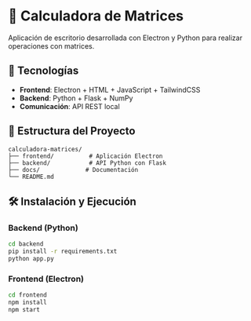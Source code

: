 # 🧮 Calculadora de Matrices

Aplicación de escritorio desarrollada con Electron y Python para realizar operaciones con matrices.

## 🚀 Tecnologías

- **Frontend**: Electron + HTML + JavaScript + TailwindCSS
- **Backend**: Python + Flask + NumPy
- **Comunicación**: API REST local

## 📁 Estructura del Proyecto
```
calculadora-matrices/
├── frontend/          # Aplicación Electron
├── backend/           # API Python con Flask
├── docs/             # Documentación
└── README.md
```

## 🛠️ Instalación y Ejecución

### Backend (Python)
```bash
cd backend
pip install -r requirements.txt
python app.py
```
### Frontend (Electron)
```bash
cd frontend
npm install
npm start
```
